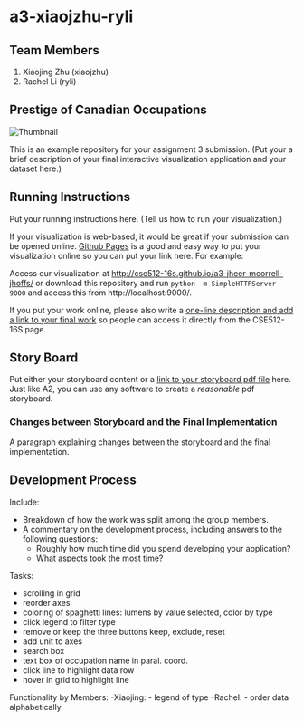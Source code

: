 a3-xiaojzhu-ryli
===============

## Team Members

1. Xiaojing Zhu (xiaojzhu)
2. Rachel Li (ryli)

## Prestige of Canadian Occupations

![Thumbnail](thumbnail.png)

This is an example repository for your assignment 3 submission.
(Put your a brief description of your final interactive visualization application and your dataset here.)


## Running Instructions

Put your running instructions here. (Tell us how to run your visualization.)

If your visualization is web-based,  it would be great if your submission can be opened online. [Github Pages](http://pages.github.com/) is a good and easy way to put your visualization online so you can put your link here.  For example:

Access our visualization at http://cse512-16s.github.io/a3-jheer-mcorrell-jhoffs/ or download this repository and run `python -m SimpleHTTPServer 9000` and access this from http://localhost:9000/.

If you put your work online, please also write a [one-line description and add a link to your final work](http://note.io/1n3u46s) so people can access it directly from the CSE512-16S page.

## Story Board

Put either your storyboard content or a [link to your storyboard pdf file](storyboard.pdf?raw=true) here. Just like A2, you can use any software to create a *reasonable* pdf storyboard.


### Changes between Storyboard and the Final Implementation

A paragraph explaining changes between the storyboard and the final implementation.


## Development Process

Include:
- Breakdown of how the work was split among the group members.
- A commentary on the development process, including answers to the following questions:
  - Roughly how much time did you spend developing your application?
  - What aspects took the most time?

Tasks:
- scrolling in grid
- reorder axes
- coloring of spaghetti lines: lumens by value selected, color by type
- click legend to filter type
- remove or keep the three buttons keep, exclude, reset
- add unit to axes
- search box
- text box of occupation name in paral. coord.
- click line to highlight data row
- hover in grid to highlight line

Functionality by Members:
-Xiaojing:
	- legend of type 
-Rachel:
	- order data alphabetically